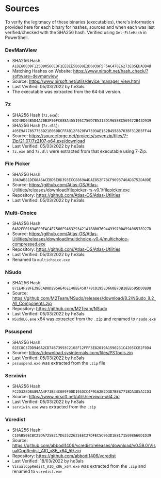 # Sources
To verify the legitmacy of these binaries (executables), there's information provided here for each binary for hashes, sources and when each was last verified/checked with the SHA256 hash. Verified using `Get-FileHash` in PowerShell. 

### DevManView
- SHA256 Hash: `A1BE60039F125080560EDF1EEBEE5B6D9E2D6039F5F5AC478E6273E05EDADB4B`
- Matching Hashes on Website: https://www.nirsoft.net/hash_check/?software=devmanview
- Source: https://www.nirsoft.net/utils/device_manager_view.html
- Last Verified: 05/03/2022 by he3als
- The executable was extracted from the 64-bit version.

### 7z
- SHA256 Hash (`7z.exe`): `ED24ED04B5D4A20B3F50FC088A455195C756D7B5315D1965E8C569472B43D939`
- SHA256 Hash (`7z.dll`): `405E9A77857753D21E060DCFFAB12F820FA7593AE152B45588703BF312B5FF44`
- Source: https://sourceforge.net/projects/sevenzip/files/7-Zip/21.07/7z2107-x64.exe/download
- Last Verified: 05/03/2022 by he3als
- `7z.exe` and `7z.dll` were extracted from that executable using 7-Zip.

### File Picker
- SHA256 Hash: `10A9AB81DE68A6ACEBD6E0D393ECC8869A4DAE852F78CF9093740AD8752DA0DE`
- Source: https://github.com/Atlas-OS/Atlas-Utilities/releases/download/filepicker-rs-v0.1/filepicker.exe
- Repository: https://github.com/Atlas-OS/Atlas-Utilities
- Last Verified: 05/03/2022 by he3als

### Multi-Choice
- SHA256 Hash: `6AB2FF0163AFE0FAC4E7506F9A63293421A1880076944339700A59A06578927D`
- Source: https://github.com/Atlas-OS/Atlas-Utilities/releases/download/multichoice-v0.4/multichoice-compressed.exe
- Repository: https://github.com/Atlas-OS/Atlas-Utilities
- Last Verified: 05/03/2022 by he3als
- Renamed to `multichoice.exe`

### NSudo
- SHA256 Hash: `871E4F28FE39BCAD8D295AE46E148BE458778C0195ED660B7DB18EB595D00BD8`
- Source: https://github.com/M2Team/NSudo/releases/download/8.2/NSudo_8.2_All_Components.zip
- Repository: https://github.com/M2Team/NSudo
- Last Verified: 05/03/2022 by he3als
- `NSudoLG.exe` x64 was extracted from the `.zip` and renamed to `nsudo.exe`

### Pssuspend
- SHA256 Hash: `02EC8C37DD946A2CD74673993C2108F12FFF3E82019A1590231C4205CCB2F0D4`
- Source: https://download.sysinternals.com/files/PSTools.zip
- Last Verified: 05/03/2022 by he3als
- `pssuspend.exe` was extracted from the `.zip` file

### Serviwin
- SHA256 Hash: `FC2D32ED8A89AA4F73B34C0E9F00D195DCC4F9162E2D3D7BEB7718DA305ACCD3`
- Source: https://www.nirsoft.net/utils/serviwin-x64.zip
- Last Verified: 05/03/2022 by he3als
- `serviwin.exe` was extracted from the `.zip`

### Vcredist
- SHA256 Hash: `C10AB50ECBC25DA725E217D63522625EEC27DFEC5C953D1E8171569B660D1D39`
- Source: https://github.com/abbodi1406/vcredist/releases/download/v0.59.0/VisualCppRedist_AIO_x86_x64_59.zip
- Repository: https://github.com/abbodi1406/vcredist
- Last Verified: 18/03/2022 by he3als
- `VisualCppRedist_AIO_x86_x64.exe` was extracted from the `.zip` and renamed to `vcredist.exe`
